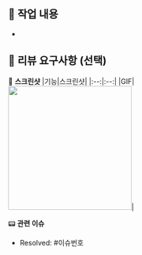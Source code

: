 ## 📝 작업 내용
<!-- 작업한 내용을 적어주세요. -->
-

## 💬 **리뷰 요구사항** (선택)
<!--작업 중 궁금한 내용이나 논의할 사항을 적어주세요!-->


📸 **스크린샷**
|기능|스크린샷|
|:--:|:--:|
|GIF|<img src = "" width ="250">|

📟 **관련 이슈**
- Resolved: #이슈번호
